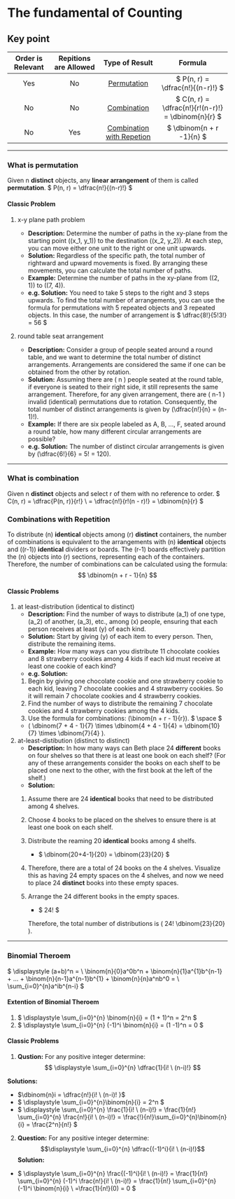 # The fundamental of Counting

## Key point

| Order is Relevant | Repitions are Allowed | Type of Result | Formula |
| :--: | :--: | :--: | :--: |
| Yes  | No | [Permutation](#permutation) | $ P(n, r) = \dfrac{n!}{(n-r)!} $ |
| No | No | [Combination](#combination) |  $ C(n, r) = \dfrac{n!}{r!(n-r)!} = \dbinom{n}{r} $
| No | Yes | [Combination with Repetion](#combination_repetition) | $ \dbinom{n + r -1}{n} $

---

### <span id = "permutation">What is permutation</span>

Given n **distinct** objects, any **linear arrangement** of them is called **permutation**.
$ P(n, r) = \dfrac{n!}{(n-r)!} $

#### Classic Problem

1. x-y plane path problem

   - **Description:**
   Determine the number of paths in the xy-plane from the starting point \((x_1, y_1)\) to the destination \((x_2, y_2)\). At each step, you can move either one unit to the right or one unit upwards.
   - **Solution:**
   Regardless of the specific path, the total number of rightward and upward movements is fixed. By arranging these movements, you can calculate the total number of paths.
   - **Example:**
   Determine the number of paths in the xy-plane from \((2, 1)\) to \((7, 4)\).
   - **e.g. Solution:**
   You need to take 5 steps to the right and 3 steps upwards. To find the total number of arrangements, you can use the formula for permutations with 5 repeated objects and 3 repeated objects.
   In this case, the number of arrangement is $ \dfrac{8!}{5!3!} = 56 $

2. round table seat arrangement

    - **Description:**
    Consider a group of people seated around a round table, and we want to determine the total number of distinct arrangements. Arrangements are considered the same if one can be obtained from the other by rotation.
    - **Solution:**
    Assuming there are \( n \) people seated at the round table, if everyone is seated to their right side, it still represents the same arrangement. Therefore, for any given arrangement, there are \( n-1 \) invalid (identical) permutations due to rotation. Consequently, the total number of distinct arrangements is given by \(\dfrac{n!}{n} = (n-1)!\).
    - **Example:**
    If there are six people labeled as A, B, ..., F, seated around a round table, how many different circular arrangements are possible?
    - **e.g. Solution:**
    The number of distinct circular arrangements is given by \(\dfrac{6!}{6} = 5! = 120\).

---

### <span id = "combination">What is combination</span>

Given n **distinct** objects and select r of them with no reference to order.
$ C(n, r) = \dfrac{P(n, r)}{r!} \ = \dfrac{n!}{r!(n - r)!} = \dbinom{n}{r} $

### <span id = "combination_repetition">Combinations with Repetition</span>

To distribute \(n\) **identical** objects among \(r\) **distinct** containers, the number of combinations is equivalent to the arrangements with \(n\) **identical** objects and \((r-1)\) **identical** dividers or boards.
The \(r-1\) boards effectively partition the \(n\) objects into \(r\) sections, representing each of the containers. Therefore, the number of combinations can be calculated using the formula:
$$ \dbinom{n + r - 1}{n} $$

#### Classic Problems

1. at least-distribution (identical to distinct)
    - **Description:**
    Find the number of ways to distribute \(a_1\) of one type, \(a_2\) of another, \(a_3\), etc., among \(x\) people, ensuring that each person receives at least \(y\) of each kind.
    - **Solution:**
    Start by giving \(y\) of each item to every person. Then, distribute the remaining items.
    - **Example:**
    How many ways can you distribute 11 chocolate cookies and 8 strawberry cookies among 4 kids if each kid must receive at least one cookie of each kind?
    - **e.g. Solution:**
    1. Begin by giving one chocolate cookie and one strawberry cookie to each kid, leaving 7 chocolate cookies and 4 strawberry cookies.
    So it will remain 7 chocolate cookies and 4 strawberry cookies.
    2. Find the number of ways to distribute the remaining 7 chocolate cookies and 4 strawberry cookies among the 4 kids.
    3. Use the formula for combinations: \(\binom{n + r - 1}{r}\).
    $ \space $
    - \( \dbinom{7 + 4 - 1}{7} \times \dbinom{4 + 4 - 1}{4} = \dbinom{10}{7} \times \dbinom{7}{4} \).
2. at-least-distibution (distinct to distinct)
    - **Description:**
    In how many ways can Beth place 24 **different** books on four shelves so that there is at least one book on each shelf? (For any of these arrangements consider the books on each shelf to be placed one next to the other, with the first book at the left of the shelf.)
    - **Solution:**
   1. Assume there are 24 **identical** books that need to be distributed among 4 shelves.
   2. Choose 4 books to be placed on the shelves to ensure there is at least one book on each shelf.
   3. Distribute the reaming 20 **identical** books among 4 shelfs.
      - $ \dbinom{20+4-1}{20} = \dbinom{23}{20} $
   4. Therefore, there are a total of 24 books on the 4 shelves. Visualize this as having 24 empty spaces on the 4 shelves, and now we need to place 24 **distinct** books into these empty spaces.
   5. Arrange the 24 different books in the empty spaces.
        - $ 24! $

        Therefore, the total number of distributions is \( 24! \dbinom{23}{20} \).

---

### Binomial Theroem

$ \displaystyle
(a+b)^n = \\
\binom{n}{0}a^0b^n + \binom{n}{1}a^{1}b^{n-1} + ... + \binom{n}{n-1}a^{n-1}b^{1} + \binom{n}{n}a^nb^0 = \\
\sum_{i=0}^{n}a^ib^{n-i}
$

#### Extention of Binomial Theroem

1. $ \displaystyle \sum_{i=0}^{n} \binom{n}{i} = (1 + 1)^n =  2^n $
2. $ \displaystyle \sum_{i=0}^{n} (-1)^i \binom{n}{i} = (1 -1)^n = 0 $

#### Classic Problems

1. **Qustion:** For any positive integer determine:
$$ \displaystyle \sum_{i=0}^{n} \dfrac{1}{i! \ (n-i)!} $$

**Solutions:**

- $\dbinom{n}i = \dfrac{n!}{i! \ (n-i)! }$
- $ \displaystyle \sum_{i=0}^{n}\binom{n}{i} = 2^n $
- $ \displaystyle \sum_{i=0}^{n} \frac{1}{i! \ (n-i)!} = \frac{1}{n!} \sum_{i=0}^{n} \frac{n!}{i! \ (n-i)!} = \frac{!}{n!}\sum_{i=0}^{n}\binom{n}{i} = \frac{2^n}{n!} $

2. **Question:** For any positive integer determine:
$$\displaystyle \sum_{i=0}^{n} \dfrac{(-1)^i}{i! \ (n-i)!}$$
**Solution:**

- $ \displaystyle
\sum_{i=0}^{n} \frac{(-1)^i}{i! \ (n-i)!} =
\frac{1}{n!} \sum_{i=0}^{n} (-1)^i \frac{n!}{i! \ (n-i)!} =
\frac{1}{n!} \sum_{i=0}^{n} (-1)^i \binom{n}{i} \\
=\frac{1}{n!}(0) = 0 $
